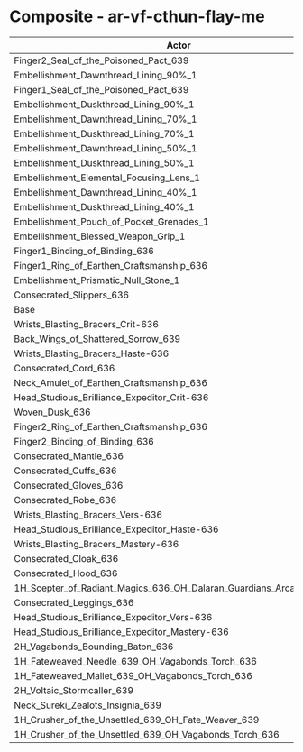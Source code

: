 # Composite - ar-vf-cthun-flay-me
| Actor | DPS | Increase |
|---|:---:|:---:|
|Finger2_Seal_of_the_Poisoned_Pact_639|1326737|0.90%|
|Embellishment_Dawnthread_Lining_90%_1|1326709|0.90%|
|Finger1_Seal_of_the_Poisoned_Pact_639|1326339|0.87%|
|Embellishment_Duskthread_Lining_90%_1|1326270|0.87%|
|Embellishment_Dawnthread_Lining_70%_1|1323928|0.69%|
|Embellishment_Duskthread_Lining_70%_1|1323281|0.64%|
|Embellishment_Dawnthread_Lining_50%_1|1321712|0.52%|
|Embellishment_Duskthread_Lining_50%_1|1321406|0.50%|
|Embellishment_Elemental_Focusing_Lens_1|1320879|0.46%|
|Embellishment_Dawnthread_Lining_40%_1|1320596|0.43%|
|Embellishment_Duskthread_Lining_40%_1|1319776|0.37%|
|Embellishment_Pouch_of_Pocket_Grenades_1|1317770|0.22%|
|Embellishment_Blessed_Weapon_Grip_1|1317635|0.21%|
|Finger1_Binding_of_Binding_636|1315396|0.04%|
|Finger1_Ring_of_Earthen_Craftsmanship_636|1315228|0.03%|
|Embellishment_Prismatic_Null_Stone_1|1315084|0.02%|
|Consecrated_Slippers_636|1315060|0.01%|
|Base|1314877|0.00%|
|Wrists_Blasting_Bracers_Crit-636|1314483|-0.03%|
|Back_Wings_of_Shattered_Sorrow_639|1314434|-0.03%|
|Wrists_Blasting_Bracers_Haste-636|1314009|-0.07%|
|Consecrated_Cord_636|1313856|-0.08%|
|Neck_Amulet_of_Earthen_Craftsmanship_636|1313706|-0.09%|
|Head_Studious_Brilliance_Expeditor_Crit-636|1313475|-0.11%|
|Woven_Dusk_636|1313453|-0.11%|
|Finger2_Ring_of_Earthen_Craftsmanship_636|1313336|-0.12%|
|Finger2_Binding_of_Binding_636|1313326|-0.12%|
|Consecrated_Mantle_636|1313223|-0.13%|
|Consecrated_Cuffs_636|1312892|-0.15%|
|Consecrated_Gloves_636|1312574|-0.18%|
|Consecrated_Robe_636|1312502|-0.18%|
|Wrists_Blasting_Bracers_Vers-636|1312094|-0.21%|
|Head_Studious_Brilliance_Expeditor_Haste-636|1311574|-0.25%|
|Wrists_Blasting_Bracers_Mastery-636|1311446|-0.26%|
|Consecrated_Cloak_636|1311336|-0.27%|
|Consecrated_Hood_636|1310272|-0.35%|
|1H_Scepter_of_Radiant_Magics_636_OH_Dalaran_Guardians_Arcanotool_639|1309790|-0.39%|
|Consecrated_Leggings_636|1309428|-0.41%|
|Head_Studious_Brilliance_Expeditor_Vers-636|1309192|-0.43%|
|Head_Studious_Brilliance_Expeditor_Mastery-636|1308754|-0.47%|
|2H_Vagabonds_Bounding_Baton_636|1307009|-0.60%|
|1H_Fateweaved_Needle_639_OH_Vagabonds_Torch_636|1305854|-0.69%|
|1H_Fateweaved_Mallet_639_OH_Vagabonds_Torch_636|1305233|-0.73%|
|2H_Voltaic_Stormcaller_639|1293648|-1.61%|
|Neck_Sureki_Zealots_Insignia_639|1271419|-3.31%|
|1H_Crusher_of_the_Unsettled_639_OH_Fate_Weaver_639|1120165|-14.81%|
|1H_Crusher_of_the_Unsettled_639_OH_Vagabonds_Torch_636|1116306|-15.10%|
